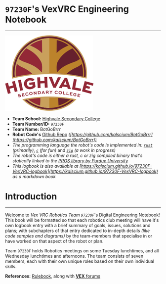 # `97230F`'s VexVRC Engineering Notebook
---
![Highvale Logo](assets/logo.svg)

- **Team School:** [Highvale Secondary College](https://www.highvalesc.vic.edu.au/)
- **Team Number/ID:** `97230F`
- **Team Name:** BotGo*Brrr*
- **Robot Code's** [Github Repo](https://github.com/kalscium/BotGoBrrr) *([https://github.com/kalscium/BotGoBrrr](https://github.com/kalscium/BotGoBrrr))*
- *The programming language the robot's code is implemented in:* *[`rust`](https://www.rust-lang.org/)* *(primarily)*, *[`c`](https://en.wikipedia.org/wiki/C_(programming_language)) (for fun)* and *[`zig`](https://ziglang.org/)* *(a work in progress)*
- *The robot's code is either a rust, c or zig compiled binary that's statically linked to the [PROS library by Purdue University](https://pros.cs.purdue.edu)*
- *This logbook is also available at [https://kalscium.github.io/97230F-VexVRC-logbook](https://kalscium.github.io/97230F-VexVRC-logbook) as a markdown book*

# Introduction
---
Welcome to *Vex VRC Robotics Team `97230F`*'s Digital Engineering Notebook! This book will be formatted so that each robotics club meeting will have it's own logbook entry with a brief summary of goals, issues, solutions and plans; with subchapters of that entry dedicated to in-depth details *(like code samples and diagrams)* by the team-members that specialise in or have worked on that aspect of the robot or plan.

Team `97230F` holds Robotics meetings on some Tuesday lunchtimes, and all Wednesday lunchtimes and afternoons. The team consists of seven members, each with their own unique roles based on their own individual skills.

**References:** [Rulebook](https://content.vexrobotics.com/docs/2024-2025/v5rc-high-stakes/High-Stakes-0806.pdf), along with [**VEX** forums](https://www.vexforum.com/)
